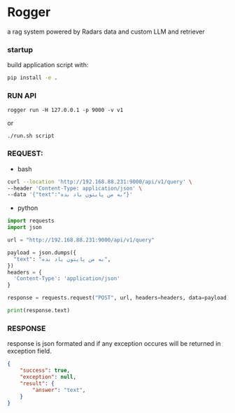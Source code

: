 # Rogger
a rag system powered by Radars data and custom LLM and retriever 

### startup
build application script with:
```bash
pip install -e .
```

### RUN API
```
rogger run -H 127.0.0.1 -p 9000 -v v1 
```

or 
```
./run.sh script
```



### REQUEST:
- bash
```bash
curl --location 'http://192.168.88.231:9000/api/v1/query' \
--header 'Content-Type: application/json' \
--data '{"text":"به من پایتون یاد بده"}'
```
- python
```python
import requests
import json

url = "http://192.168.88.231:9000/api/v1/query"

payload = json.dumps({
  "text": "به من پایتون یاد بده",
})
headers = {
  'Content-Type': 'application/json'
}

response = requests.request("POST", url, headers=headers, data=payload)

print(response.text)

```


### RESPONSE
response is json formated and if any exception occures will be returned in exception field.
```json
{
    "success": true,
    "exception": null,
    "result": {
        "answer": "text",
    }
}
```


